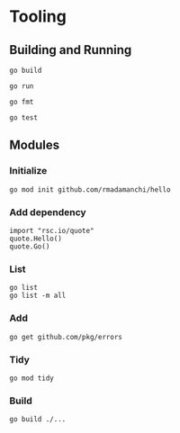# Tooling

## Building and Running 
`go build`

`go run`

`go fmt`

`go test`

## Modules

### Initialize

`go mod init github.com/rmadamanchi/hello`

### Add dependency
```
import "rsc.io/quote"
quote.Hello()
quote.Go()
```

### List
```
go list
go list -m all
```

### Add 
```
go get github.com/pkg/errors
```

### Tidy
```
go mod tidy
```

### Build
```
go build ./...
```